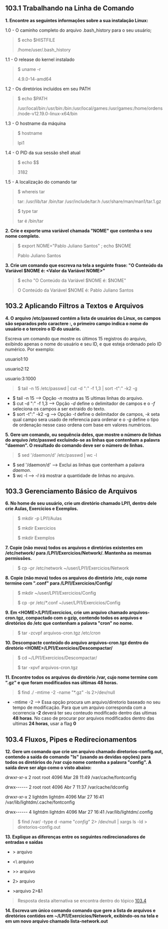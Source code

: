 ## 103.1 Trabalhando na Linha de Comando

**1. Encontre as seguintes informações sobre a sua instalação Linux:**

1.0 - O caminho completo do arquivo .bash_history para o seu usuário;
> $ echo $HISTFILE
>
> /home/user/.bash_history

1.1 - O release do kernel instalado
> $ uname -r
>
> 4.9.0-14-amd64

1.2 - Os diretórios incluídos em seu PATH
> $ echo $PATH
>
> /usr/local/bin:/usr/bin:/bin:/usr/local/games:/usr/games:/home/ordens/node-v12.19.0-linux-x64/bin

1.3 - O hostname da máquina
> $ hostname
>
> lpi1

1.4 - O PID da sua sessão shell atual
> $ echo $$
>
> 3182

1.5 - A localização do comando tar
> $ whereis tar
>
> tar: /usr/lib/tar /bin/tar /usr/include/tar.h /usr/share/man/man1/tar.1.gz

> $ type tar
>
> tar é /bin/tar

**2. Crie e exporte uma variável chamada "NOME" que contenha o seu nome completo.**
> $ export NOME="Pablo Juliano Santos" ; echo $NOME
>
> Pablo Juliano Santos

**3. Crie um comando que escreva na tela a seguinte frase: "O Conteúdo da Variável $NOME é: <Valor da Variável NOME>"**
> $ echo "O Conteúdo da Variável \$NOME é: $NOME"
>
> O Conteúdo da Variável $NOME é: Pablo Juliano Santos

## 103.2 Aplicando Filtros a Textos e Arquivos

**4. O arquivo /etc/passwd contém a lista de usuários do Linux, os campos são separados pelo caractere :, o primeiro campo indica o nome do  usuário e o terceiro o ID do usuário.**

Escreva um comando que mostre os últimos 15 registros do arquivo, exibindo apenas o nome do usuário e seu ID, e que esteja ordenado pelo  ID numérico. Por exemplo:

usuario1:10

usuario2:12

usuario:3:1000

> $ tail -n 15 /etc/passwd | cut -d ":" -f 1,3 | sort -t":" -k2 -g

- $ tail -n 15 		--> Opção _-n_ mostra as 15 ultimas linhas do arquivo.
- $ cut -d ":" -f 1,3 	--> Opção _-d_ define o delimitador de campos e o _-f_ seleciona os campos a ser extraido do texto.
- $ sort -t":" -k2 -g 	--> Opção _-t_ define o delimitador de campos, _-k_ seta qual campo sera usado de referencia para ordenar e o _-g_ define o tipo de ordenação nesse caso ordena com base em valores numéricos.


**5. Gere um comando, ou sequência deles, que mostre o número de linhas do arquivo /etc/passwd excluindo-se as linhas que contenham a palavra  "daemon". O resultado do comando deve ser o número de linhas.**

> $ sed '/daemon/d' /etc/passwd | wc -l

- $ sed '/daemon/d' 	--> Exclui as linhas que contenham a palavra _daemon_.
- $ wc -l 		--> _-l_ irá mostrar a quantidade de linhas no arquivo.


## 103.3 Gerenciamento Básico de Arquivos

**6. No home de seu usuário, crie um diretório chamado LPI1, dentro dele crie Aulas, Exercicios e Exemplos.**
> $ mkdir -p LPI1/Aulas
>  
> $ mkdir Exercicios
> 
> $ mkdir Exemplos

**7. Copie (não mova) todos os arquivos e diretórios existentes em /etc/network/ para <HOME>/LPI1/Exercicios/Network/. Mantenha as  mesmas permissões.**
> $ cp -pr /etc/network ~/user/LPI1/Exercicios/Network

**8. Copie (não mova) todos os arquivos do diretório /etc, cujo nome  termine com ".conf" para <HOME>/LPI1/Exercicios/Config/**
> $ mkdir ~/user/LPI1/Exercicios/Config
> 
> $ cp -pr /etc/*.conf ~/user/LPI1/Exercicios/Config

**9. Em \<HOME>/LPI1/Exercicios, crie um arquivo chamado  arquivos-cron.tgz, compactado com o gzip, contendo todos os arquivos e  diretórios do /etc que contenham a palavra "cron" no nome.**
> $ tar -zcvpf arquivos-cron.tgz /etc/*cron*

**10. Descompacte conteúdo do arquivo arquivos-cron.tgz dentro do diretório \<HOME>/LPI1/Exercicios/Descompactar/** 
> $ cd \~/LPI1/Exercicios/Descompactar/
>
> $ tar -xpvf arquivos-cron.tgz 

**11. Encontre todos os arquivos do diretório /var, cujo nome termine com ".gz" e que foram modificados nas últimas 48 horas.**
> $ find ./ -mtime -2 -name "*.gz" -ls 2>/dev/null

- -mtime -2	--> Essa opção procura um arquivo/diretorio baseado no seu tempo de modificação. Para que um arquivo corresponda com a ocorrencia **-2** deverá ter seu conteudo modificado dentro das ultimas **48 horas**. No caso de procurar por arquivos modificados dentro das ultimas **24 horas**, usar a flag **0**


## 103.4 Fluxos, Pipes e Redirecionamentos

**12. Gere um comando que crie um arquivo chamado diretorios-config.out, contendo a saída do comando "ls" (usando as devidas opções) para todos os diretórios  do /var cujo nome contenha a palavra "config". A saída deve ser algo  como o visto abaixo:**

drwxr-xr-x 2 root    root    4096 Mar 28 11:49 /var/cache/fontconfig 

drwx------ 2 root    root    4096 Abr  7 11:37 /var/cache/ldconfig 

drwxr-xr-x 2 lightdm lightdm 4096 Mar 27 16:41 /var/lib/lightdm/.cache/fontconfig 

drwx------ 4 lightdm lightdm 4096 Mar 27 16:41 /var/lib/lightdm/.config

> $ find /var/ -type d -name "*config*" 2> /dev/null | xargs ls -ld > diretorios-config.out


**13. Explique as diferenças entre os seguintes redirecionadores de entradas e saídas**

- \> arquivo

- <\ arquivo 

- \>\> arquivo

- 2\> arquivo

- \>arquivo 2\>&1

> Resposta desta alternativa se encontra dentro do tópico [103.4](https://github.com/JaySaints/LPIC-1-Notes/blob/main/103_4.md)

**14. Escreva um único comando comando que gere a lista de arquivos e diretórios contidos em ~/LPI1/Exercicios/Network, exibindo-os na tela e  em um novo arquivo chamado lista-network.out**


